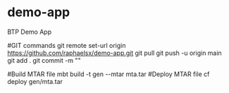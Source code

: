 # demo-app
BTP Demo App

#GIT commands
git remote set-url origin https://github.com/raphaelsx/demo-app.git
git pull
git push -u origin main
git add .
git commit -m "<commit name>"

#Build MTAR file
mbt build -t gen --mtar mta.tar
#Deploy MTAR file
cf deploy gen/mta.tar

